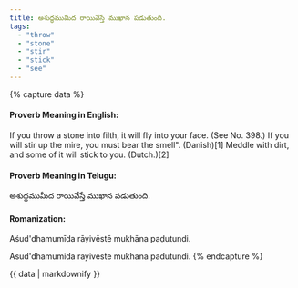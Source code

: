 ```yaml
---
title: అశుద్ధముమీద రాయివేస్తే ముఖాన పడుతుంది.
tags:
  - "throw"
  - "stone"
  - "stir"
  - "stick"
  - "see"
---
```


{% capture data %}
#### Proverb Meaning in English:
If you throw a stone into filth, it will fly into your face.
(See No. 398.)
If you will stir up the mire, you must bear the smell". (Danish)[1]
Meddle with dirt, and some of it will stick to you. (Dutch.)[2]

#### Proverb Meaning in Telugu:
అశుద్ధముమీద రాయివేస్తే ముఖాన పడుతుంది.

#### Romanization:
Aśud'dhamumīda rāyivēstē mukhāna paḍutundi.

Asud'dhamumida rayiveste mukhana padutundi.
{% endcapture %}

{{ data | markdownify }}

